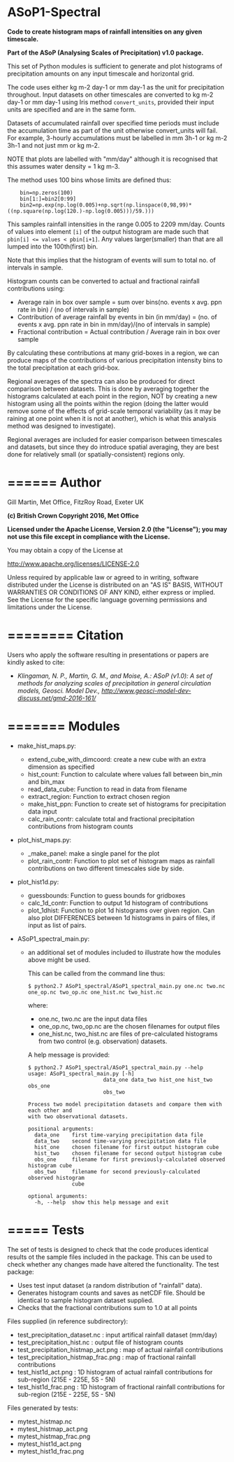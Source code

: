 # ASoP1-Spectral
**Code to create histogram maps of rainfall intensities on any given timescale.** 

**Part of the ASoP (Analysing Scales of Precipitation) v1.0 package.**

This set of Python modules is sufficient to generate and plot histograms of precipitation amounts on any input timescale and horizontal grid.

The code uses either kg m-2 day-1 or mm day-1 as the unit for precipitation throughout. Input datasets on other timescales are converted to kg m-2 day-1 or mm day-1 using Iris method ``convert_units``, provided their input units are specified and are in the same form. 

Datasets of accumulated rainfall over specified time periods must include the accumulation time as part of the unit otherwise convert_units will fail. For example, 3-hourly accumulations must be labelled in mm 3h-1 or kg m-2 3h-1 and not just mm or kg m-2.

NOTE that plots are labelled with "mm/day" although it is recognised that this assumes water density = 1 kg m-3.

The method uses 100 bins whose limits are defined thus:

        bin=np.zeros(100)
        bin[1:]=bin2[0:99]
        bin2=np.exp(np.log(0.005)+np.sqrt(np.linspace(0,98,99)*((np.square(np.log(120.)-np.log(0.005)))/59.)))

This samples rainfall intensities in the range 0.005 to 2209 mm/day. Counts of values into element ``[i]`` of the output histogram are made such that ``pbin[i] <= values < pbin[i+1]``. Any values larger(smaller) than that are all lumped into the 100th(first) bin.

Note that this implies that the histogram of events will sum to total no. of intervals in sample.

Histogram counts can be converted to actual and fractional rainfall contributions using:

* Average rain in box over sample = sum over bins(no. events x avg. ppn rate in bin) / (no of intervals in sample)
* Contribution of average rainfall by events in bin (in mm/day) = (no. of events x avg. ppn rate in bin in mm/day)/(no of intervals in sample)
* Fractional contribution = Actual contribution / Average rain in box over sample

By calculating these contributions at many grid-boxes in a region, we can produce maps of the contributions of various precipitation intensity bins to the total precipitation at each grid-box. 

Regional averages of the spectra can also be produced for direct comparison between datasets. This is done by averaging together the histograms calculated at each point in the region, NOT by creating a new histogram using all the points within the region (doing the latter would remove some of the effects of grid-scale temporal variability (as it may be raining at one point when it is not at another), which is what this analysis method was designed to investigate).

Regional averages are included for easier comparison between timescales and datasets, but since they do introduce spatial averaging, they are best done for relatively small (or spatially-consistent) regions only.

======
Author
======

Gill Martin, Met Office, FitzRoy Road, Exeter UK

**(c) British Crown Copyright 2016, Met Office**

**Licensed under the Apache License, Version 2.0 (the "License");
you may not use this file except in compliance with the License.**

You may obtain a copy of the License at

 http://www.apache.org/licenses/LICENSE-2.0

Unless required by applicable law or agreed to in writing, software
distributed under the License is distributed on an "AS IS" BASIS,
WITHOUT WARRANTIES OR CONDITIONS OF ANY KIND, either express or implied.
See the License for the specific language governing permissions and
limitations under the License.

========
Citation
========

Users who apply the software resulting in presentations or papers are kindly asked to cite:

* *Klingaman, N. P., Martin, G. M., and Moise, A.: ASoP (v1.0): A set of methods for analyzing scales of precipitation in general circulation models, Geosci. Model Dev., http://www.geosci-model-dev-discuss.net/gmd-2016-161/*

=======
Modules
=======

* make_hist_maps.py:
    * extend_cube_with_dimcoord: create a new cube with an extra dimension as specified
    * hist_count: Function to calculate where values fall between bin_min and bin_max
    * read_data_cube: Function to read in data from filename
    * extract_region: Function to extract chosen region
    * make_hist_ppn: Function to create set of histograms for precipitation data input 
    * calc_rain_contr: calculate total and fractional precipitation contributions from histogram counts

* plot_hist_maps.py:
    * _make_panel: make a single panel for the plot
    * plot_rain_contr: Function to plot set of histogram maps as rainfall contributions on two different timescales side by side.

* plot_hist1d.py:
    * guessbounds: Function to guess bounds for gridboxes
    * calc_1d_contr: Function to output 1d histogram of contributions
    * plot_1dhist: Function to plot 1d histograms over given region. Can also plot DIFFERENCES between 1d histograms in pairs of files, if input as list of pairs.

* ASoP1_spectral_main.py: 
    * an additional set of modules included to illustrate how the modules above might be used. 

      This can be called from the command line thus:
        
          $ python2.7 ASoP1_spectral/ASoP1_spectral_main.py one.nc two.nc one_op.nc two_op.nc one_hist.nc two_hist.nc

      where:
        * one.nc, two.nc are the input data files
        * one_op.nc, two_op.nc are the chosen filenames for output files
        * one_hist.nc, two_hist.nc are files of pre-calculated histograms from two control (e.g. observation) datasets.

      A help message is provided:
        
          $ python2.7 ASoP1_spectral/ASoP1_spectral_main.py --help                                                
          usage: ASoP1_spectral_main.py [-h]
                                  data_one data_two hist_one hist_two obs_one
                                  obs_two
        
          Process two model precipitation datasets and compare them with each other and
          with two observational datasets.
        
          positional arguments:
            data_one    first time-varying precipitation data file
            data_two    second time-varying precipitation data file
            hist_one    chosen filename for first output histogram cube
            hist_two    chosen filename for second output histogram cube
            obs_one     filename for first previously-calculated observed histogram cube
            obs_two     filename for second previously-calculated observed histogram
                        cube
        
          optional arguments:
            -h, --help  show this help message and exit


=====
Tests
=====

The set of tests is designed to check that the code produces identical results ot the sample files included in the package. This can be used to check whether any changes made have altered the functionality. The test package: 

* Uses test input dataset (a random distribution of "rainfall" data). 
* Generates histogram counts and saves as netCDF file. Should be identical to sample histogram dataset supplied.
* Checks that the fractional contributions sum to 1.0 at all points

Files supplied (in reference subdirectory):

* test_precipitation_dataset.nc : input artifical rainfall dataset (mm/day)
* test_precipitation_hist.nc : output file of histogram counts
* test_precipitation_histmap_act.png : map of actual rainfall contributions
* test_precipitation_histmap_frac.png : map of fractional rainfall contributions
* test_hist1d_act.png : 1D histogram of actual rainfall contributions for sub-region (215E - 225E, 5S - 5N)
* test_hist1d_frac.png : 1D histogram of fractional rainfall contributions for sub-region (215E - 225E, 5S - 5N)

Files generated by tests:

* mytest_histmap.nc
* mytest_histmap_act.png
* mytest_histmap_frac.png
* mytest_hist1d_act.png
* mytest_hist1d_frac.png


